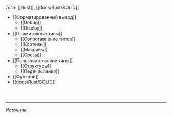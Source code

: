 
*Теги*: [[Rust]], [[docs/Rust/SOLID]]

- [[Форматированный вывод]]
	- [[Debug]]
	- [[Display]]
- [[Примитивные типы]]
	- [[Сопоставление типов]]
	- [[Кортежи]]
	- [[Массивы]]
	- [[Срезы]]
- [[Пользовательские типы]]
	- [[Структуры]]
	- [[Перечисления]]
- [[Функции]]
- [[docs/Rust/SOLID]]


```rust

```

```rust

```

```rust

```

---

*Источник*: []()
